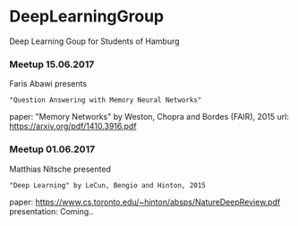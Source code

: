 # DeepLearningGroup
Deep Learning Goup for Students of Hamburg

### Meetup 15.06.2017

Faris Abawi presents

    "Question Answering with Memory Neural Networks"

paper: "Memory Networks" by Weston, Chopra and Bordes (FAIR), 2015
  url: https://arxiv.org/pdf/1410.3916.pdf

### Meetup 01.06.2017

Matthias Nitsche presented 

    "Deep Learning" by LeCun, Bengio and Hinton, 2015 

paper: https://www.cs.toronto.edu/~hinton/absps/NatureDeepReview.pdf
presentation: Coming.. <url>